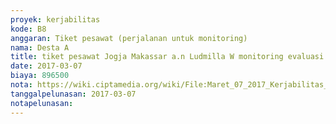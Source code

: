 ```yaml
---
proyek: kerjabilitas
kode: B8
anggaran: Tiket pesawat (perjalanan untuk monitoring)
nama: Desta A
title: tiket pesawat Jogja Makassar a.n Ludmilla W monitoring evaluasi area Makassar
date: 2017-03-07
biaya: 896500
nota: https://wiki.ciptamedia.org/wiki/File:Maret_07_2017_Kerjabilitas_B8_tiket_pesawat_jogja_makassar_ludmilla.png
tanggalpelunasan: 2017-03-07
notapelunasan:
---
```

